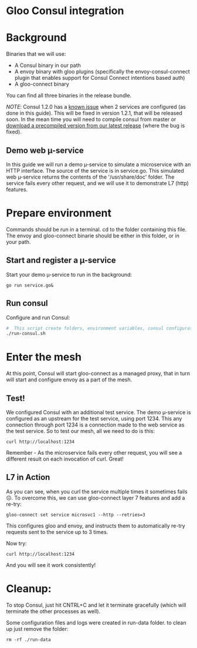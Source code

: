 # Gloo Consul integration

# Background

Binaries that we will use:

- A Consul binary in our path
- A envoy binary with gloo plugins (specifically the envoy-consul-connect plugin that enables support for Consul Connect intentions based auth)
- A gloo-connect binary

You can find all three binaries in the release bundle.

*NOTE*: Consul 1.2.0 has a [known issue](https://github.com/hashicorp/consul/issues/4345) when 2 services are configured (as done in this guide). This will be fixed in version 1.2.1, that will be released soon. In the mean time you will need to compile consul from master or [download a precompiled version from our latest release](https://github.com/solo-io/gloo-connect/releases/download/v0.1.0/consul) (where the bug is fixed).

## Demo web µ-service

In this guide we will run a demo µ-service to simulate a microservice with an HTTP interface. 
The source of the service is in service.go.
This simulated web µ-service returns the contents of the '/usr/share/doc' folder.
The service fails every other request, and we will use it to demonstrate L7 (http) features.

# Prepare environment

Commands should be run in a terminal. cd to the folder containing this file. 
The envoy and gloo-connect binarie should be either in this folder, or in your path.

## Start and register a µ-service

Start your demo µ-service to run in the background:

```
go run service.go&
``` 

## Run consul

Configure and run Consul:

```bash
#  This script create folders, environment variables, consul configuration and starts consul.
./run-consul.sh
```


# Enter the mesh
At this point, Consul will start gloo-connect as a managed proxy, that in turn will start and configure envoy as a part of the mesh.

## Test!

We configured Consul with an additional test service. The demo µ-service is configured as an upstream for the test service, using port 1234. This any connection through port 1234 is a connection made to the web service as the test service. So to test our mesh, all we need to do is this:
```
curl http://localhost:1234
```
Remember - As the microservice fails every other request, you will see a different result on each invocation of curl. Great!

## L7 in Action

As you can see, when you curl the service multiple times it sometimes fails ☹. To overcome this, we can use gloo-connect layer 7 features and add a re-try:
```
gloo-connect set service microsvc1 --http --retries=3
```

This configures gloo and envoy, and instructs them to automatically re-try requests sent to the service up to 3 times.

Now try:
```
curl http://localhost:1234
```

And you will see it work consistently!

# Cleanup:

To stop Consul, just hit CNTRL+C and let it terminate gracefully (which will terminate the other processes as well).

Some configuration files and logs were created in run-data folder. to clean up just remove the folder:
```
rm -rf ./run-data
```

